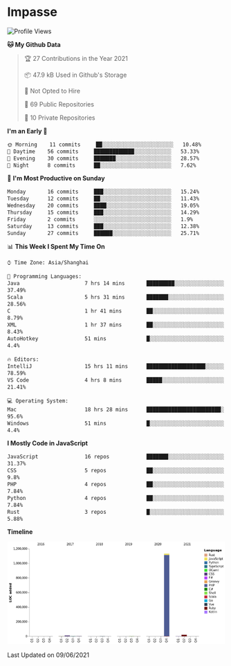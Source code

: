 # Impasse

<!--START_SECTION:waka-->
![Profile Views](http://img.shields.io/badge/Profile%20Views-7-blue)

**🐱 My Github Data** 

> 🏆 27 Contributions in the Year 2021
 > 
> 📦 47.9 kB Used in Github's Storage 
 > 
> 🚫 Not Opted to Hire
 > 
> 📜 69 Public Repositories 
 > 
> 🔑 10 Private Repositories  
 > 
**I'm an Early 🐤** 

```text
🌞 Morning    11 commits     ██░░░░░░░░░░░░░░░░░░░░░░░   10.48% 
🌆 Daytime    56 commits     █████████████░░░░░░░░░░░░   53.33% 
🌃 Evening    30 commits     ███████░░░░░░░░░░░░░░░░░░   28.57% 
🌙 Night      8 commits      ██░░░░░░░░░░░░░░░░░░░░░░░   7.62%

```
📅 **I'm Most Productive on Sunday** 

```text
Monday       16 commits     ███░░░░░░░░░░░░░░░░░░░░░░   15.24% 
Tuesday      12 commits     ██░░░░░░░░░░░░░░░░░░░░░░░   11.43% 
Wednesday    20 commits     ████░░░░░░░░░░░░░░░░░░░░░   19.05% 
Thursday     15 commits     ███░░░░░░░░░░░░░░░░░░░░░░   14.29% 
Friday       2 commits      ░░░░░░░░░░░░░░░░░░░░░░░░░   1.9% 
Saturday     13 commits     ███░░░░░░░░░░░░░░░░░░░░░░   12.38% 
Sunday       27 commits     ██████░░░░░░░░░░░░░░░░░░░   25.71%

```


📊 **This Week I Spent My Time On** 

```text
⌚︎ Time Zone: Asia/Shanghai

💬 Programming Languages: 
Java                     7 hrs 14 mins       █████████░░░░░░░░░░░░░░░░   37.49% 
Scala                    5 hrs 31 mins       ███████░░░░░░░░░░░░░░░░░░   28.56% 
C                        1 hr 41 mins        ██░░░░░░░░░░░░░░░░░░░░░░░   8.79% 
XML                      1 hr 37 mins        ██░░░░░░░░░░░░░░░░░░░░░░░   8.43% 
AutoHotkey               51 mins             █░░░░░░░░░░░░░░░░░░░░░░░░   4.4%

🔥 Editors: 
IntelliJ                 15 hrs 11 mins      ███████████████████░░░░░░   78.59% 
VS Code                  4 hrs 8 mins        █████░░░░░░░░░░░░░░░░░░░░   21.41%

💻 Operating System: 
Mac                      18 hrs 28 mins      ████████████████████████░   95.6% 
Windows                  51 mins             █░░░░░░░░░░░░░░░░░░░░░░░░   4.4%

```

**I Mostly Code in JavaScript** 

```text
JavaScript               16 repos            ███████░░░░░░░░░░░░░░░░░░   31.37% 
CSS                      5 repos             ██░░░░░░░░░░░░░░░░░░░░░░░   9.8% 
PHP                      4 repos             ██░░░░░░░░░░░░░░░░░░░░░░░   7.84% 
Python                   4 repos             ██░░░░░░░░░░░░░░░░░░░░░░░   7.84% 
Rust                     3 repos             █░░░░░░░░░░░░░░░░░░░░░░░░   5.88%

```


**Timeline**

![Chart not found](https://raw.githubusercontent.com/impasse/impasse/master/charts/bar_graph.png) 


 Last Updated on 09/06/2021
<!--END_SECTION:waka-->
